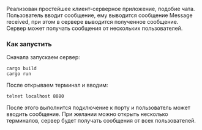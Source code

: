 Реализован простейшее клиент-серверное приложение, подобие чата.
Пользователь вводит сообщение, ему выводится сообщение Message received, при этом в сервере выводится полученное сообщение. Сервер может получать сообщения от нескольких пользователей.

### Как запустить
Сначала запускаем сервер:
```
cargo build
cargo run
```
После открываем терминал и вводим:
```
telnet localhost 8080
```
После этого выполнится подключение к порту и пользователь может вводить сообщение.
При желании можно открыть несколько терминалов, сервер будет получать сообщения от всех пользователей.